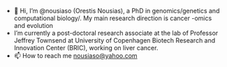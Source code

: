 - 👋 Hi, I’m @nousiaso (Orestis Nousias), a PhD in genomics/genetics and computational biology/. My main research direction is cancer -omics and evolution
- I’m currently a post-doctoral research associate at the lab of Professor Jeffrey Townsend at University of Copenhagen Biotech Research and Innovation Center (BRIC), working on liver cancer. 
- 📫 How to reach me nousiaso@yahoo.com

<!---
nousiaso/nousiaso is a ✨ special ✨ repository because its `README.md` (this file) appears on your GitHub profile.
You can click the Preview link to take a look at your changes.
--->
